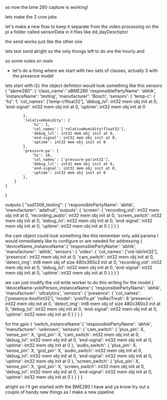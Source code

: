 so now the bme 280 capture is working!

lets make the 2 cron jobs

let's make a new flow to keep it separate from the video processing
on the pi
a folder called sensorData
in it files like dd_dayDesctiptor

the send works just like the other one

lets test send
alright so the only thongs left to do are the hourly and 



so some notes on main
- let's do a thing where we start with two sets of classes, actually 3 with the presence model

lets start with i2c
the object defintion would look something like this
sensors
{
    "abme280": {
        'class_name':' aBME280
        'responsiblePartyName': 'abhik',
        'instanceName': 'testing',
        'manufacturer': 'Bosch',
        'sensors': {
            'temp-c': {
                'hz': 1,
                'col_names': ['temp-c!float32'],
                'debug_lvl': int32 mem obj init at 0,
                'end-signal': int32 mem obj init at 0,
                'uptime': int32 mem obj init at 0

            },
            'relativeHumidity': {
                'hz': 1,
                'col_names': ['relativeHumidity!float32'],
                'debug_lvl': int32 mem obj init at 0,
                'end-signal': int32 mem obj init at 0,
                'uptime': int32 mem obj init at 0
            },
            'pressure-pa': {
                'hz': 16,
                'col_names': ['pressure-pa!int32'],
                'debug_lvl': int32 mem obj init at 0,
                'end-signal': int32 mem obj init at 0,
                'uptime': int32 mem obj init at 0
            },
        }
    }
}

outputs
{
    "ssd1306_testing": {
        'responsiblePartyName': 'abhik',
        'manufacturer': 'adafruit',
        'outputs': {
            'screen': {
                'recording_vid': int32 mem obj init at 0,
                'recording_audio': int32 mem obj init at 0,
                'screen_switch': int32 mem obj init at 0,
                'debug_lvl': int32 mem obj init at 0,
                'end-signal': int32 mem obj init at 0,
                'uptime': int32 mem obj init at 0
            }
        }
    }
}



the cam object could look something like this
remember only add params I would immediately like to configure or are needed for addressing
{
    'deviceName_instanceName':{
        'responsiblePartyName': 'abhik',
        'manufacturer': 'abhik',
        'sensors': {
            'video': {
                'col_names': ['vid-idx!int32'],
                'presence': int32 mem obj init at 0,
                'cam_switch': int32 mem obj init at 0,
                'detect_img': int8 mem obj of size 480x360x3 init at 0,
                'recording_vid': int32 mem obj init at 0,
                'debug_lvl': int32 mem obj init at 0,
                'end-signal': int32 mem obj init at 0,
                'uptime': int32 mem obj init at 0
            }
        }
    }
}

we can just modify the vid write worker to do this writing
for the model
{
    'deviceName-yoloPerson_instanceName':{
        'responsiblePartyName': 'abhik',
        'manufacturer': 'ultralytics',
        'sensors': {
            'presence': {
                'col_names': ['presence-bool!int32'],
                'model': 'yolo11x.pt'
                'noRecTresh': 8
                'presence': int32 mem obj init at 0,
                'detect_img': int8 mem obj of size 480x360x3 init at 0,
                'debug_lvl': int32 mem obj init at 0,
                'end-signal': int32 mem obj init at 0,
                'uptime': int32 mem obj init at 0
            }
        }
    }
}

for the gpio
{
    'switch_instanceName':{
        'responsiblePartyName': 'abhik',
        'manufacturer': 'unknown',
        'sensors': {
            'cam_switch': {
                'plus_pin': X,
                'sense_pin': X,
                'gnd_pin': X,
                'cam_switch': int32 mem obj init at 0,
                'debug_lvl': int32 mem obj init at 0,
                'end-signal': int32 mem obj init at 0,
                'uptime': int32 mem obj init at 0
            },
            'audio_switch': {
                'plus_pin': X,
                'sense_pin': X,
                'gnd_pin': X,
                'audio_switch': int32 mem obj init at 0,
                'debug_lvl': int32 mem obj init at 0,
                'end-signal': int32 mem obj init at 0,
                'uptime': int32 mem obj init at 0
            },
            'screen_switch': {
                'plus_pin': X,
                'sense_pin': X,
                'gnd_pin': X,
                'screen_switch': int32 mem obj init at 0,
                'debug_lvl': int32 mem obj init at 0,
                'end-signal': int32 mem obj init at 0,
                'uptime': int32 mem obj init at 0
            }
        }
    }
}


alright so I'll get started with the BME280 I have and ya know try out a couple of handy new things as
I make a new pipeline